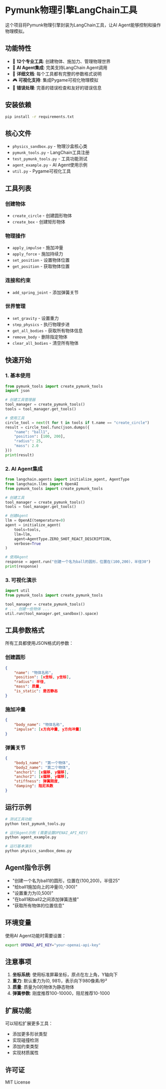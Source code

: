 # Pymunk物理引擎LangChain工具

这个项目将Pymunk物理引擎封装为LangChain工具，让AI Agent能够控制和操作物理模拟。

## 功能特性

- 🎯 **12个专业工具**: 创建物体、施加力、管理物理世界
- 🤖 **AI Agent集成**: 完美支持LangChain Agent调用
- 📝 **详细文档**: 每个工具都有完整的参数格式说明
- 🎮 **可视化支持**: 集成Pygame可视化物理模拟
- 🔧 **错误处理**: 完善的错误检查和友好的错误信息

## 安装依赖

```bash
pip install -r requirements.txt
```

## 核心文件

- `physics_sandbox.py` - 物理沙盒核心类
- `pymunk_tools.py` - LangChain工具注册
- `test_pymunk_tools.py` - 工具功能测试
- `agent_example.py` - AI Agent使用示例
- `util.py` - Pygame可视化工具

## 工具列表

### 创建物体
- `create_circle` - 创建圆形物体
- `create_box` - 创建矩形物体

### 物理操作
- `apply_impulse` - 施加冲量
- `apply_force` - 施加持续力
- `set_position` - 设置物体位置
- `get_position` - 获取物体位置

### 连接和约束
- `add_spring_joint` - 添加弹簧关节

### 世界管理
- `set_gravity` - 设置重力
- `step_physics` - 执行物理步进
- `get_all_bodies` - 获取所有物体信息
- `remove_body` - 删除指定物体
- `clear_all_bodies` - 清空所有物体

## 快速开始

### 1. 基本使用

```python
from pymunk_tools import create_pymunk_tools
import json

# 创建工具管理器
tool_manager = create_pymunk_tools()
tools = tool_manager.get_tools()

# 使用工具
circle_tool = next(t for t in tools if t.name == "create_circle")
result = circle_tool.func(json.dumps({
    "name": "ball1",
    "position": [100, 200],
    "radius": 25,
    "mass": 2.0
}))
print(result)
```

### 2. AI Agent集成

```python
from langchain.agents import initialize_agent, AgentType
from langchain.llms import OpenAI
from pymunk_tools import create_pymunk_tools

# 创建工具
tool_manager = create_pymunk_tools()
tools = tool_manager.get_tools()

# 创建Agent
llm = OpenAI(temperature=0)
agent = initialize_agent(
    tools=tools,
    llm=llm,
    agent=AgentType.ZERO_SHOT_REACT_DESCRIPTION,
    verbose=True
)

# 使用Agent
response = agent.run("创建一个名为ball的圆形，位置在(100,200)，半径30")
print(response)
```

### 3. 可视化演示

```python
import util
from pymunk_tools import create_pymunk_tools

tool_manager = create_pymunk_tools()
# ... 创建一些物体 ...
util.run(tool_manager.get_sandbox().space)
```

## 工具参数格式

所有工具都使用JSON格式的参数：

### 创建圆形
```json
{
    "name": "物体名称",
    "position": [x坐标, y坐标],
    "radius": 半径,
    "mass": 质量,
    "is_static": 是否静态
}
```

### 施加冲量
```json
{
    "body_name": "物体名称",
    "impulse": [x方向冲量, y方向冲量]
}
```

### 弹簧关节
```json
{
    "body1_name": "第一个物体",
    "body2_name": "第二个物体",
    "anchor1": [x偏移, y偏移],
    "anchor2": [x偏移, y偏移],
    "stiffness": 弹簧刚度,
    "damping": 阻尼系数
}
```

## 运行示例

```bash
# 测试工具功能
python test_pymunk_tools.py

# 运行Agent示例 (需要设置OPENAI_API_KEY)
python agent_example.py

# 运行基本演示
python physics_sandbox_demo.py
```

## Agent指令示例

- "创建一个名为ball1的圆形，位置在(100,200)，半径25"
- "给ball1施加向上的冲量(0,-300)"
- "设置重力为(0,500)"
- "在ball1和ball2之间添加弹簧连接"
- "获取所有物体的位置信息"

## 环境变量

使用AI Agent功能时需要设置：
```bash
export OPENAI_API_KEY="your-openai-api-key"
```

## 注意事项

1. **坐标系统**: 使用标准屏幕坐标，原点在左上角，Y轴向下
2. **重力**: 默认重力为(0, 981)，表示向下980像素/秒²
3. **质量**: 质量为0的物体为静态物体
4. **弹簧参数**: 刚度推荐100-10000，阻尼推荐10-1000

## 扩展功能

可以轻松扩展更多工具：
- 添加更多形状类型
- 实现碰撞检测
- 添加约束类型
- 实现材质属性

## 许可证

MIT License
